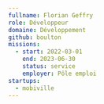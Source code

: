 ```yaml
---
fullname: Florian Geffry
role: Développeur
domaine: Développement
github: boulton
missions:
  - start: 2022-03-01
    end: 2023-06-30
    status: service
    employer: Pôle emploi
startups:
  - mobiville
---
```

